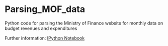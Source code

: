 # Parsing_MOF_data
Python code for parsing the Ministry of Finance website for monthly data on budget revenues and expenditures

Further information: [IPython Notebook](https://github.com/dmplekhanov/Parsing_MOF_data/blob/master/MOF_parse.ipynb)
